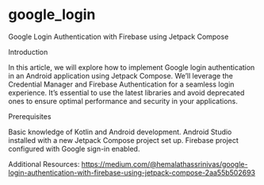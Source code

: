 # google_login
Google Login Authentication with Firebase using Jetpack Compose

Introduction

In this article, we will explore how to implement Google login authentication in an Android application using Jetpack Compose. We’ll leverage the Credential Manager and Firebase Authentication for a seamless login experience. It’s essential to use the latest libraries and avoid deprecated ones to ensure optimal performance and security in your applications.

Prerequisites

Basic knowledge of Kotlin and Android development.
Android Studio installed with a new Jetpack Compose project set up.
Firebase project configured with Google sign-in enabled.

Additional Resources: https://medium.com/@hemalathassrinivas/google-login-authentication-with-firebase-using-jetpack-compose-2aa55b502693
